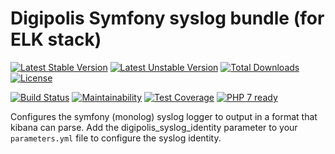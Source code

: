 # Digipolis Symfony syslog bundle (for ELK stack)

[![Latest Stable Version](https://poser.pugx.org/digipolisgent/syslog-bundle/v/stable)](https://packagist.org/packages/digipolisgent/syslog-bundle)
[![Latest Unstable Version](https://poser.pugx.org/digipolisgent/syslog-bundle/v/unstable)](https://packagist.org/packages/digipolisgent/syslog-bundle)
[![Total Downloads](https://poser.pugx.org/digipolisgent/syslog-bundle/downloads)](https://packagist.org/packages/digipolisgent/syslog-bundle)
[![License](https://poser.pugx.org/digipolisgent/syslog-bundle/license)](https://packagist.org/packages/digipolisgent/syslog-bundle)

[![Build Status](https://travis-ci.org/digipolisgent/symfony_bundle_syslog.svg?branch=develop)](https://travis-ci.org/digipolisgent/symfony_bundle_syslog)
[![Maintainability](https://api.codeclimate.com/v1/badges/f787bf03a4c2552f0a3d/maintainability)](https://codeclimate.com/github/digipolisgent/symfony_bundle_syslog/maintainability)
[![Test Coverage](https://api.codeclimate.com/v1/badges/f787bf03a4c2552f0a3d/test_coverage)](https://codeclimate.com/github/digipolisgent/symfony_bundle_syslog/test_coverage)
[![PHP 7 ready](https://php7ready.timesplinter.ch/digipolisgent/symfony_bundle_syslog/develop/badge.svg)](https://travis-ci.org/digipolisgent/symfony_bundle_syslog)

Configures the symfony (monolog) syslog logger to output in a format that kibana
can parse. Add the digipolis_syslog_identity parameter to your
```parameters.yml``` file to configure the syslog identity.
